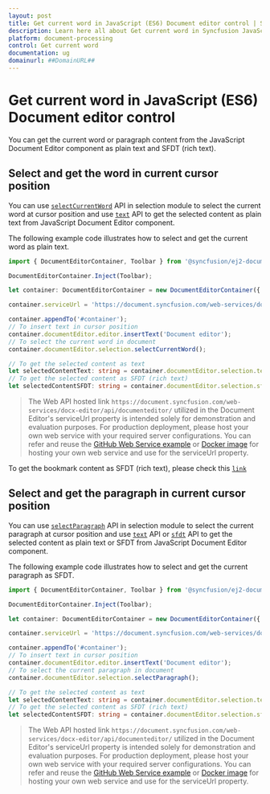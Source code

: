 ```yaml
---
layout: post
title: Get current word in JavaScript (ES6) Document editor control | Syncfusion
description: Learn here all about Get current word in Syncfusion JavaScript (ES6) Document editor control of Syncfusion Essential JS 2 and more.
platform: document-processing
control: Get current word 
documentation: ug
domainurl: ##DomainURL##
---
```


# Get current word in JavaScript (ES6) Document editor control

You can get the current word or paragraph content from the JavaScript Document Editor component as plain text and SFDT (rich text).

## Select and get the word in current cursor position

You can use [`selectCurrentWord`](https://ej2.syncfusion.com/documentation/api/document-editor/selection#selectcurrentword) API in selection module to select the current word at cursor position and use [`text`](https://ej2.syncfusion.com/documentation/api/document-editor/selection#text-code-classlanguage-textstringcode) API to get the selected content as plain text from JavaScript Document Editor component.

The following example code illustrates how to select and get the current word as plain text.

```ts
import { DocumentEditorContainer, Toolbar } from '@syncfusion/ej2-documenteditor';

DocumentEditorContainer.Inject(Toolbar);

let container: DocumentEditorContainer = new DocumentEditorContainer({ enableToolbar: true, height: '590px' });

container.serviceUrl = 'https://document.syncfusion.com/web-services/docx-editor/api/documenteditor/';

container.appendTo('#container');
// To insert text in cursor position
container.documentEditor.editor.insertText('Document editor');
// To select the current word in document
container.documentEditor.selection.selectCurrentWord();

// To get the selected content as text
let selectedContentText: string = container.documentEditor.selection.text;
// To get the selected content as SFDT (rich text)
let selectedContentSFDT: string = container.documentEditor.selection.sfdt;
```

> The Web API hosted link `https://document.syncfusion.com/web-services/docx-editor/api/documenteditor/` utilized in the Document Editor's serviceUrl property is intended solely for demonstration and evaluation purposes. For production deployment, please host your own web service with your required server configurations. You can refer and reuse the [GitHub Web Service example](https://github.com/SyncfusionExamples/EJ2-DocumentEditor-WebServices) or [Docker image](https://hub.docker.com/r/syncfusion/word-processor-server) for hosting your own web service and use for the serviceUrl property.

To get the bookmark content as SFDT (rich text), please check this [`link`](../how-to/get-the-selected-content#get-the-selected-content-as-sfdt-rich-text)

## Select and get the paragraph in current cursor position

You can use [`selectParagraph`](https://ej2.syncfusion.com/documentation/api/document-editor/selection#selectparagraph) API in selection module to select the current paragraph at cursor position and use [`text`](https://ej2.syncfusion.com/documentation/api/document-editor/selection#text-code-classlanguage-textstringcode) API or [`sfdt`](https://ej2.syncfusion.com/documentation/api/document-editor/selection#sfdt-code-classlanguage-textstringcode) API to get the selected content as plain text or SFDT from JavaScript Document Editor component.

The following example code illustrates how to select and get the current paragraph as SFDT.

```ts
import { DocumentEditorContainer, Toolbar } from '@syncfusion/ej2-documenteditor';

DocumentEditorContainer.Inject(Toolbar);

let container: DocumentEditorContainer = new DocumentEditorContainer({ enableToolbar: true, height: '590px' });

container.serviceUrl = 'https://document.syncfusion.com/web-services/docx-editor/api/documenteditor/';

container.appendTo('#container');
// To insert text in cursor position
container.documentEditor.editor.insertText('Document editor');
// To select the current paragraph in document
container.documentEditor.selection.selectParagraph();

// To get the selected content as text
let selectedContentText: string = container.documentEditor.selection.text;
// To get the selected content as SFDT (rich text)
let selectedContentSFDT: string = container.documentEditor.selection.sfdt;
```

> The Web API hosted link `https://document.syncfusion.com/web-services/docx-editor/api/documenteditor/` utilized in the Document Editor's serviceUrl property is intended solely for demonstration and evaluation purposes. For production deployment, please host your own web service with your required server configurations. You can refer and reuse the [GitHub Web Service example](https://github.com/SyncfusionExamples/EJ2-DocumentEditor-WebServices) or [Docker image](https://hub.docker.com/r/syncfusion/word-processor-server) for hosting your own web service and use for the serviceUrl property.